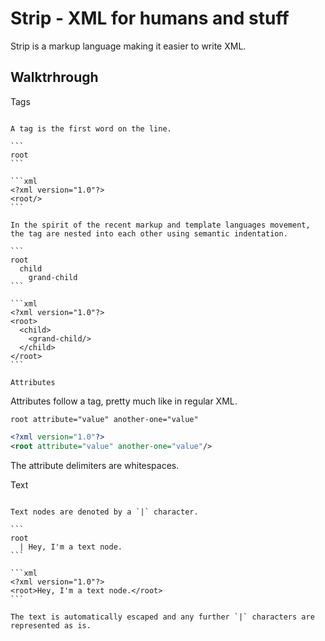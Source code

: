 Strip - XML for humans and stuff
================================

Strip is a markup language making it easier to write XML.

Walktrhrough
------------

Tags
~~~~

A tag is the first word on the line.

```
root
```

```xml
<?xml version="1.0"?>
<root/>
```

In the spirit of the recent markup and template languages movement, the tag are nested into each other using semantic indentation.

```
root
  child
    grand-child
```

```xml
<?xml version="1.0"?>
<root>
  <child>
    <grand-child/>
  </child>
</root>
```

Attributes
~~~~~~~~~~

Attributes follow a tag, pretty much like in regular XML.

```
root attribute="value" another-one="value"
```

```xml
<?xml version="1.0"?>
<root attribute="value" another-one="value"/>
```

The attribute delimiters are whitespaces.

Text
~~~

Text nodes are denoted by a `|` character.

```
root
  | Hey, I'm a text node.
```

```xml
<?xml version="1.0"?>
<root>Hey, I'm a text node.</root>
```

The text is automatically escaped and any further `|` characters are represented as is.
